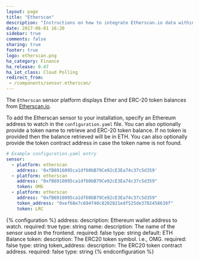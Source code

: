 ```yaml
---
layout: page
title: "Etherscan"
description: "Instructions on how to integrate Etherscan.io data within Home Assistant."
date: 2017-06-01 16:20
sidebar: true
comments: false
sharing: true
footer: true
logo: etherscan.png
ha_category: Finance
ha_release: 0.47
ha_iot_class: Cloud Polling
redirect_from:
 - /components/sensor.etherscan/
---
```


The `Etherscan` sensor platform displays Ether and ERC-20 token balances from [Etherscan.io](https://etherscan.io).

To add the Etherscan sensor to your installation, specify an Ethereum address to watch in the `configuration.yaml` file. You can also optionally provide a token name to retrieve and ERC-20 token balance. If no token is provided then the balance retrieved will be in ETH. You can also optionally provide the token contract address in case the token name is not found.

```yaml
# Example configuration.yaml entry
sensor:
  - platform: etherscan
    address: '0xfB6916095ca1df60bB79Ce92cE3Ea74c37c5d359'
  - platform: etherscan
    address: "0xfB6916095ca1df60bB79Ce92cE3Ea74c37c5d359"
    token: OMG
  - platform: etherscan
    address: "0xfB6916095ca1df60bB79Ce92cE3Ea74c37c5d359"
    token_address: "0xef68e7c694f40c8202821edf525de3782458639f"
    token: LRC
```

{% configuration %}
address:
  description: Ethereum wallet address to watch.
  required: true
  type: string
name:
  description: The name of the sensor used in the frontend.
  required: false
  type: string
  default: ETH Balance
token:
  description: The ERC20 token symbol. i.e., OMG.
  required: false
  type: string
token_address:
  description: The ERC20 token contract address.
  required: false
  type: string
{% endconfiguration %}
